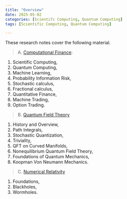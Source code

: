 ```yaml
---
title: "Overview"
date: 2025-05-02
categories: [Scientifc Computing, Quantum Computing]
tags: [Scientific Computing, Quantum Computing]

---
```



These research notes cover the following material.
>A. [Computational Finance](https://en.wikipedia.org/wiki/Computational_finance):
1. Scientific Computing, 
2. Quantum Computing, 
3. Machine Learning,
4. Probability Information Risk, 
5. Stochastic calculus, 
6. Fractional calculus, 
7. Quantitative Finance, 
8. Machine Trading, 
9. Option Trading. 

>B. [Quantum Field Theory](https://en.wikipedia.org/wiki/Quantum_field_theory)
1. History and Overview,
2. Path Integrals, 
3. Stochastic Quantization, 
4. Triviality, 
5. QFT on Curved Manifolds, 
6. Nonequilibrium Quantum Field Theory, 
7. Foundations of Quantum Mechanics, 
8. Koopman Von Neumann Mechanics. 

>C. [Numerical Relativity](https://en.wikipedia.org/wiki/General_relativity)
1. Foundations, 
2. Blackholes, 
3. Wormholes.
